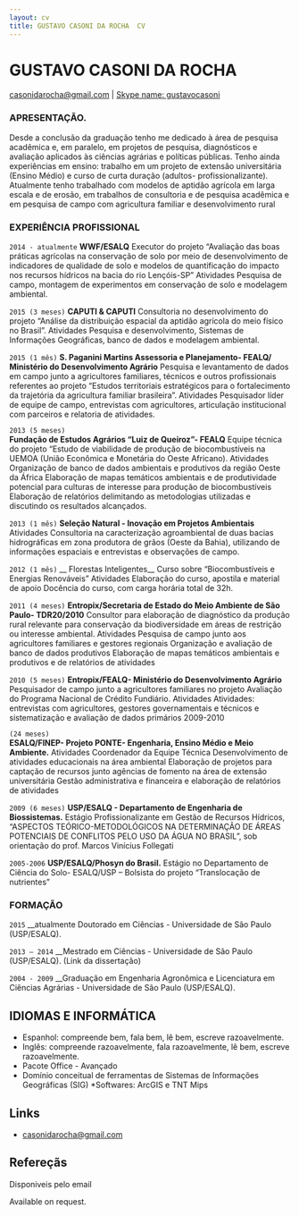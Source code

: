 ```yaml
---
layout: cv
title: GUSTAVO CASONI DA ROCHA  CV
---
```

# GUSTAVO CASONI DA ROCHA

<div id="webaddress">
<a href="casonidarocha@gmail.com">casonidarocha@gmail.com</a>
| <a href="SKYPE">Skype name: gustavocasoni</a>
</div>


### APRESENTAÇÃO.

Desde a conclusão da graduação tenho me dedicado à área de pesquisa acadêmica e, em paralelo, em projetos de pesquisa, diagnósticos e avaliação aplicados às ciências agrárias e políticas públicas. Tenho ainda experiências em ensino: trabalho em um projeto de extensão universitária (Ensino Médio) e curso de curta duração (adultos- profissionalizante).
Atualmente tenho trabalhado com modelos de aptidão agrícola em larga escala e de erosão, em trabalhos de consultoria e de pesquisa acadêmica e em pesquisa de campo com agricultura familiar e desenvolvimento rural





### EXPERIÊNCIA PROFISSIONAL


`2014 - atualmente`	
__WWF/ESALQ__
Executor do projeto “Avaliação das boas práticas agrícolas na conservação de solo por meio de desenvolvimento de indicadores de qualidade de solo e modelos de quantificação do impacto nos recursos hídricos na bacia do rio Lençóis-SP”
Atividades	Pesquisa de campo, montagem de experimentos em conservação de solo e modelagem ambiental.


`2015 (3 meses)`
__CAPUTI & CAPUTI__
Consultoria no desenvolvimento do projeto “Análise da distribuição espacial da aptidão agrícola do meio físico no Brasil”. 
Atividades	Pesquisa e desenvolvimento, Sistemas de Informações Geográficas, banco de dados e modelagem ambiental.

`2015 (1 mês)`
__S. Paganini Martins Assessoria e Planejamento- FEALQ/ Ministério do Desenvolvimento Agrário__
Pesquisa e levantamento de dados em campo junto a agricultores familiares, técnicos e outros profissionais referentes ao projeto “Estudos territoriais estratégicos para o fortalecimento da trajetória da agricultura familiar brasileira”.
Atividades	Pesquisador líder de equipe de campo, entrevistas com agricultores, articulação institucional com parceiros e relatoria de atividades.

`2013 (5 meses)`	
__Fundação de Estudos Agrários “Luiz de Queiroz”- FEALQ__
Equipe técnica do projeto “Estudo de viabilidade de produção de biocombustíveis na UEMOA (União Econômica e Monetária do Oeste Africano).
Atividades	Organização de banco de dados ambientais e produtivos da região Oeste da África
Elaboração de mapas temáticos ambientais e de produtividade potencial para culturas de interesse para produção de biocombustíveis
Elaboração de relatórios delimitando as metodologias utilizadas e discutindo os resultados alcançados.

`2013 (1 mês)`
__Seleção Natural - Inovação em Projetos Ambientais__
Atividades	Consultoria na caracterização agroambiental de duas bacias hidrográficas em zona produtora de grãos (Oeste da Bahia), utilizando de informações espaciais e entrevistas e observações de campo.


`2012 (1 mês)`
__	Florestas Inteligentes__
Curso sobre “Biocombustíveis e Energias Renováveis” 
Atividades	Elaboração do curso, apostila e material de apoio
Docência do curso, com carga horária total de 32h.

`2011 (4 meses)`
__Entropix/Secretaria de Estado do Meio Ambiente de São Paulo- TDR20/2010__
Consultor para elaboração de diagnóstico da produção rural relevante para conservação da biodiversidade em áreas de restrição ou interesse ambiental.
Atividades	Pesquisa de campo junto aos agricultores familiares e gestores regionais
Organização e avaliação de banco de dados produtivos
Elaboração de mapas temáticos ambientais e produtivos e de relatórios de atividades

`2010 (5 meses)`
__Entropix/FEALQ- Ministério do Desenvolvimento Agrário__
Pesquisador de campo junto a agricultores familiares no projeto Avaliação do Programa Nacional de Crédito Fundiário.
Atividades	Atividades: entrevistas com agricultores, gestores governamentais e técnicos e sistematização e avaliação de dados primários
2009-2010

`(24 meses)`	
__ESALQ/FINEP- Projeto PONTE- Engenharia, Ensino Médio e Meio Ambiente.__
Atividades	Coordenador da Equipe Técnica
Desenvolvimento de atividades educacionais na área ambiental
Elaboração de projetos para captação de recursos junto agências de fomento na área de extensão universitária
Gestão administrativa e financeira e elaboração de relatórios de atividades

`2009 (6 meses)`
__USP/ESALQ - Departamento de Engenharia de Biossistemas.__
Estágio Profissionalizante em Gestão de Recursos Hídricos, “ASPECTOS TEÓRICO-METODOLÓGICOS NA DETERMINAÇÃO DE ÁREAS POTENCIAIS DE CONFLITOS PELO USO DA ÁGUA NO BRASIL”, sob orientação do prof. Marcos Vinícius Follegati

`2005-2006`
__USP/ESALQ/Phosyn do Brasil.__
Estágio no Departamento de Ciência do Solo- ESALQ/USP – Bolsista do projeto “Translocação de nutrientes”


### FORMAÇÃO

`2015`
__atualmente	Doutorado em Ciências - Universidade de São Paulo (USP/ESALQ).

`2013 – 2014`
__Mestrado em Ciências - Universidade de São Paulo (USP/ESALQ). (Link da dissertação) 

`2004 - 2009`
__Graduação em Engenharia Agronômica e Licenciatura em Ciências Agrárias - Universidade de São Paulo (USP/ESALQ).



## IDIOMAS E INFORMÁTICA
*	Espanhol: compreende bem, fala bem, lê bem, escreve razoavelmente.
*	Inglês: compreende razoavelmente, fala razoavelmente, lê bem, escreve razoavelmente.
*	Pacote Office - Avançado
*	Domínio conceitual de ferramentas de Sistemas de Informações Geográficas (SIG)
*Softwares: ArcGIS e TNT Mips



## Links

* <i class="fa fa-envelope"></i> <a href="mailto:casonidarocha@gmail.com">casonidarocha@gmail.com</a><br />

## Refereçãs

Disponiveis pelo email

Available on request.

<!-- ### Footer

Last updated: May 2013 -->


